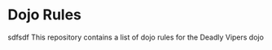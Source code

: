 Dojo Rules
==========
sdfsdf
This repository contains a list of dojo rules for the Deadly Vipers dojo

